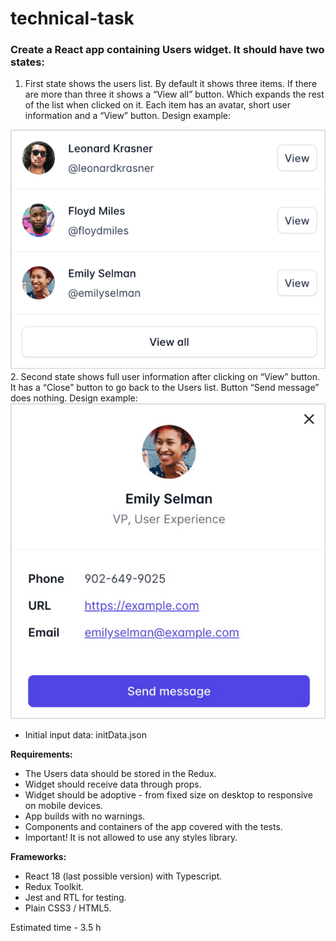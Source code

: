 # technical-task

### Create a React app containing Users widget. It should have two states:

1. First state shows the users list. By default it shows three items. If there are more than three it shows a “View all” button. Which expands the rest of the list when clicked on it. Each item has an avatar, short user information and a “View” button. Design example:
<img src="task/task1.png"/>
2. Second state shows full user information after clicking on “View” button. It has a “Close” button to go back to the Users list. Button “Send message” does nothing. Design example:
<img src="task/task2.png"/>

- Initial input data: initData.json

**Requirements:**
- The Users data should be stored in the Redux.
- Widget should receive data through props.
- Widget should be adoptive - from fixed size on desktop to responsive on mobile devices.
- App builds with no warnings.
- Components and containers of the app covered with the tests.
- Important! It is not allowed to use any styles library.

**Frameworks:**
- React 18 (last possible version) with Typescript.
- Redux Toolkit.
- Jest and RTL for testing.
- Plain CSS3 / HTML5.

Estimated time - 3.5 h
